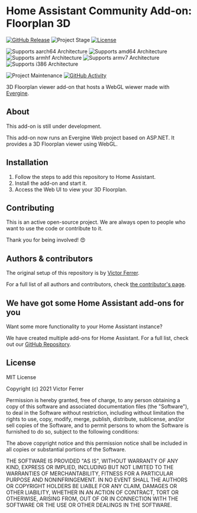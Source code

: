 # Home Assistant Community Add-on: Floorplan 3D

[![GitHub Release][releases-shield]][releases]
![Project Stage][project-stage-shield]
[![License][license-shield]](LICENSE)

![Supports aarch64 Architecture][aarch64-shield]
![Supports amd64 Architecture][amd64-shield]
![Supports armhf Architecture][armhf-shield]
![Supports armv7 Architecture][armv7-shield]
![Supports i386 Architecture][i386-shield]

![Project Maintenance][maintenance-shield]
[![GitHub Activity][commits-shield]][commits]

3D Floorplan viewer add-on that hosts a WebGL wiewer made with [Evergine](https://evergine.com/).

## About

This add-on is still under development.

This add-on now runs an Evergine Web project based on ASP.NET. It provides a 3D Floorplan viewer using WebGL.

## Installation

1. Follow the steps to add this repository to Home Assistant.
2. Install the add-on and start it.
3. Access the Web UI to view your 3D Floorplan.

## Contributing

This is an active open-source project. We are always open to people who want to
use the code or contribute to it.

Thank you for being involved! :heart_eyes:

## Authors & contributors

The original setup of this repository is by [Victor Ferrer][vicfergar].

For a full list of all authors and contributors,
check [the contributor's page][contributors].

## We have got some Home Assistant add-ons for you

Want some more functionality to your Home Assistant instance?

We have created multiple add-ons for Home Assistant. For a full list, check out
our [GitHub Repository][repository].

## License

MIT License

Copyright (c) 2021 Victor Ferrer

Permission is hereby granted, free of charge, to any person obtaining a copy
of this software and associated documentation files (the "Software"), to deal
in the Software without restriction, including without limitation the rights
to use, copy, modify, merge, publish, distribute, sublicense, and/or sell
copies of the Software, and to permit persons to whom the Software is
furnished to do so, subject to the following conditions:

The above copyright notice and this permission notice shall be included in all
copies or substantial portions of the Software.

THE SOFTWARE IS PROVIDED "AS IS", WITHOUT WARRANTY OF ANY KIND, EXPRESS OR
IMPLIED, INCLUDING BUT NOT LIMITED TO THE WARRANTIES OF MERCHANTABILITY,
FITNESS FOR A PARTICULAR PURPOSE AND NONINFRINGEMENT. IN NO EVENT SHALL THE
AUTHORS OR COPYRIGHT HOLDERS BE LIABLE FOR ANY CLAIM, DAMAGES OR OTHER
LIABILITY, WHETHER IN AN ACTION OF CONTRACT, TORT OR OTHERWISE, ARISING FROM,
OUT OF OR IN CONNECTION WITH THE SOFTWARE OR THE USE OR OTHER DEALINGS IN THE
SOFTWARE.

[aarch64-shield]: https://img.shields.io/badge/aarch64-yes-green.svg
[amd64-shield]: https://img.shields.io/badge/amd64-yes-green.svg
[armhf-shield]: https://img.shields.io/badge/armhf-yes-green.svg
[armv7-shield]: https://img.shields.io/badge/armv7-yes-green.svg
[commits-shield]: https://img.shields.io/github/commit-activity/y/vicfergar/addon-floorplan3d.svg
[commits]: https://github.com/vicfergar/addon-floorplan3d/commits/main
[contributors]: https://github.com/vicfergar/addon-floorplan3d/graphs/contributors
[docs]: https://github.com/vicfergar/addon-floorplan3d/blob/main/wave-sample/DOCS.md
[vicfergar]: https://github.com/vicfergar
[gitlabci-shield]: https://gitlab.com/vicfergar/addon-floorplan3d/badges/main/pipeline.svg
[gitlabci]: https://gitlab.com/vicfergar/addon-floorplan3d/pipelines
[i386-shield]: https://img.shields.io/badge/i386-yes-green.svg
[issue]: https://github.com/vicfergar/addon-floorplan3d/issues
[license-shield]: https://img.shields.io/github/license/vicfergar/addon-floorplan3d.svg
[maintenance-shield]: https://img.shields.io/maintenance/yes/2021.svg
[project-stage-shield]: https://img.shields.io/badge/project%20stage-production%20ready-brightgreen.svg
[reddit]: https://reddit.com/r/homeassistant
[releases-shield]: https://img.shields.io/github/release/vicfergar/addon-floorplan3d.svg
[releases]: https://github.com/vicfergar/addon-floorplan3d/releases
[repository]: https://github.com/hassio-addons/repository
